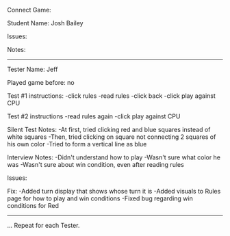 Connect Game:

Student Name: Josh Bailey

Issues:

Notes:

----

Tester Name: Jeff

Played game before: no

Test #1 instructions:
-click rules
-read rules
-click back
-click play against CPU

Test #2 instructions
-read rules again
-click play against CPU

Silent Test Notes: 
-At first, tried clicking red and blue squares instead of white squares
-Then, tried clicking on square not connecting 2 squares of his own color
-Tried to form a vertical line as blue

Interview Notes:
-Didn't understand how to play
-Wasn't sure what color he was
-Wasn't sure about win condition, even after reading rules


Issues:

Fix:
-Added turn display that shows whose turn it is
-Added visuals to Rules page for how to play and win conditions
-Fixed bug regarding win conditions for Red


---

... Repeat for each Tester. 
